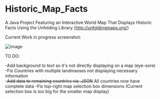 # Historic_Map_Facts
A Java Project Featuring an Interactive World Map That Displays Historic Facts Using the Unfolding Library (http://unfoldingmaps.org/)  


Current Work in progress screenshot:  
   
![image](https://user-images.githubusercontent.com/17995983/189662657-c9d045d1-2a8b-4eb4-a5b3-f7813eb78264.png)


TO DO:  

-Add background to text so it's not directly displaying on a map (eye-sore)  
-Fix Countries with multiple landmasses not displaying necessary information  
-~~Add data to remaining countries via .JSON~~ All countries now have complete data
-Fix top-right map selection box dimensions (Current selection box is too big for the smaller map display)  
